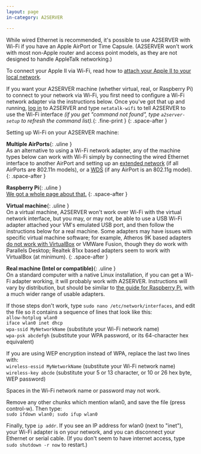 ```yaml
---
layout: page
in-category: A2SERVER

---
```


While wired Ethernet is recommended, it's possible to use A2SERVER with Wi-Fi
if you have an Apple AirPort or Time Capsule. (A2SERVER won't work with most
non-Apple router and access point models, as they are not designed to handle
AppleTalk networking.)

To connect your Apple II via Wi-Fi, read how to [attach your Apple II to your
local network][A2SERVER lan].

If you want your A2SERVER machine (whether virtual, real, or Raspberry Pi) to
connect to your network via Wi-Fi, you first need to configure a Wi-Fi network
adapter via the instructions below. Once you've got that up and running, [log
in][A2SERVER commands] to A2SERVER and type `netatalk-wifi` to tell A2SERVER to use the Wi-Fi
interface *(if you get "command not found", type `a2server-setup` to refresh
the command list).*{: .fine-print }
{: .space-after }

Setting up Wi-Fi on your A2SERVER machine:

__Multiple AirPorts__{: .uline }  
As an alternative to using a Wi-Fi network adapter, any of the machine types
below can work with Wi-Fi simply by connecting the wired Ethernet interface to
another AirPort and setting up an [extended network][AirPort extended network] (if all AirPorts are
802.11n models), or a [WDS][AirPort WDS] (if any AirPort is an 802.11g model).
{: .space-after }

__Raspberry Pi__{: .uline }  
[We got a whole page about that.][ivanx rpi-wifi]
{: .space-after }

__Virtual machine__{: .uline }  
On a virtual machine, A2SERVER won't work over Wi-Fi with the virtual network
interface, but you may, or may not, be able to use a USB Wi-Fi adapter
attached your VM's emulated USB port, and then follow the instructions below
for a real machine. Some adapters may have issues with specific virtual
machine software; for example, Atheros 9K based adapters [do not work with
VirtualBox][vbox atheros9k] or VMWare Fusion, though they do work with Parallels Desktop;
Realtek 81xx based adapters seem to work with VirtualBox (at minimum).
{: .space-after }

__Real machine (Intel or compatible)__{: .uline }  
On a standard computer with a native Linux installation, if you can get a
Wi-Fi adapter working, it will probably work with A2SERVER. Instructions will
vary by distribution, but should be similar to [the guide for Raspberry
Pi][ivanx rpi-wifi], with a much wider range of usable adapters.

If those steps don't work, type `sudo nano /etc/network/interfaces`, and edit
the file so it contains a sequence of lines that look like this:  
`allow-hotplug wlan0`  
`iface wlan0 inet dhcp`  
`wpa-ssid MyNetworkName` (substitute your Wi-Fi network name)  
`wpa-psk abcdefgh` (substitute your WPA password, or its 64-character hex
equivalent)

If you are using WEP encryption instead of WPA, replace the last two lines
with:   
`wireless-essid MyNetworkName` (substitute your Wi-Fi network name)  
`wireless-key abcde` (substitute your 5 or 13 character, or 10 or 26 hex byte, 
WEP password)

Spaces in the Wi-Fi network name or password may not work.

Remove any other chunks which mention wlan0, and save the file (press
control-w). Then type:  
`sudo ifdown wlan0; sudo ifup wlan0`

Finally, type `ip addr`. If you see an IP address for wlan0 (next to
"inet"), your Wi-Fi adapter is on your network, and you can disconnect your
Ethernet or serial cable. (If you don't seem to have internet access, type
`sudo shutdown -r now` to restart.)

[A2SERVER lan]: a2server_lan.html
[A2SERVER commands]: a2server_commands.html
[AirPort extended network]: http://support.apple.com/kb/HT4259
[AirPort WDS]: http://support.apple.com/kb/HT4262
[ivanx rpi-wifi]: http://ivanx.com/raspberrypi/raspberrypi_wifi.html
[vbox atheros9k]: https://www.virtualbox.org/ticket/9511
